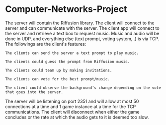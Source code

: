 # Computer-Networks-Project
The server will contain the Riffusion library. The client will connect to the server and can communicate with the server. The client app will connect to the server and retrieve a text box to request music. Music and audio will be done in UDP, and everything else (text prompt, voting system,..) is via TCP. The followings are the client's features: 

    The clients can send the server a text prompt to play music.
    
    The clients could guess the prompt from Riffusion music.
    
    The clients could team up by making invitations. 
    
    The clients can vote for the best prompt/music. 
    
    The client could observe the background’s change depending on the vote that goes into the server.
    
The server will be listening on port 2351 and will allow at most 50 connections at a time and 1 game instance at a time for the TCP communications. The client will disconnect when either the game concludes or the rate at which the audio gets to it is deemed too slow. 
